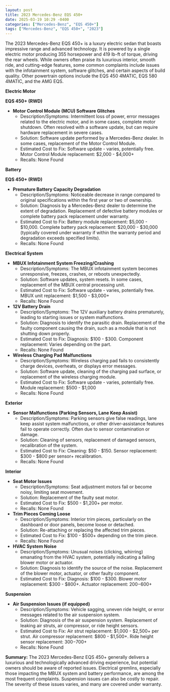 ```yaml
---
layout: post
title: 2023 Mercedes-Benz EQS 450+
date: 2025-03-19 10:29 -0400
categories: ["Mercedes-Benz", "EQS 450+"]
tags: ["Mercedes-Benz", "EQS 450+", "2023"]
---
```

The 2023 Mercedes-Benz EQS 450+ is a luxury electric sedan that boasts impressive range and advanced technology. It is powered by a single electric motor producing 355 horsepower and 419 lb-ft of torque, driving the rear wheels. While owners often praise its luxurious interior, smooth ride, and cutting-edge features, some common complaints include issues with the infotainment system, software glitches, and certain aspects of build quality. Other powertrain options include the EQS 450 4MATIC, EQS 580 4MATIC, and the AMG EQS.

**Electric Motor**

**EQS 450+ (RWD)**

*   **Motor Control Module (MCU) Software Glitches**
    *   Description/Symptoms: Intermittent loss of power, error messages related to the electric motor, and in some cases, complete motor shutdown. Often resolved with a software update, but can require hardware replacement in severe cases.
    *   Solution: Software update performed by a Mercedes-Benz dealer. In some cases, replacement of the Motor Control Module.
    *   Estimated Cost to Fix: Software update - varies, potentially free. Motor Control Module replacement: $2,000 - $4,000+
    *   Recalls: None Found

**Battery**

**EQS 450+ (RWD)**

*   **Premature Battery Capacity Degradation**
    *   Description/Symptoms: Noticeable decrease in range compared to original specifications within the first year or two of ownership.
    *   Solution: Diagnosis by a Mercedes-Benz dealer to determine the extent of degradation. Replacement of defective battery modules or complete battery pack replacement under warranty.
    *   Estimated Cost to Fix: Battery module replacement: $5,000 - $10,000. Complete battery pack replacement: $20,000 - $30,000 (typically covered under warranty if within the warranty period and degradation exceeds specified limits).
    *   Recalls: None Found

**Electrical System**

*   **MBUX Infotainment System Freezing/Crashing**
    *   Description/Symptoms: The MBUX infotainment system becomes unresponsive, freezes, crashes, or reboots unexpectedly.
    *   Solution: Software updates, system resets. In some cases, replacement of the MBUX central processing unit.
    *   Estimated Cost to Fix: Software update - varies, potentially free. MBUX unit replacement: $1,500 - $3,000+
    *   Recalls: None Found
*   **12V Battery Drain**
    *   Description/Symptoms: The 12V auxiliary battery drains prematurely, leading to starting issues or system malfunctions.
    *   Solution: Diagnosis to identify the parasitic drain. Replacement of the faulty component causing the drain, such as a module that is not shutting down properly.
    *   Estimated Cost to Fix: Diagnosis: $100 - $300. Component replacement: Varies depending on the part.
    *   Recalls: None Found
*   **Wireless Charging Pad Malfunctions**
    * Description/Symptoms: Wireless charging pad fails to consistently charge devices, overheats, or displays error messages.
    * Solution: Software update, cleaning of the charging pad surface, or replacement of the wireless charging module.
    * Estimated Cost to Fix: Software update - varies, potentially free. Module replacement: $500 - $1,000
    * Recalls: None Found

**Exterior**

*   **Sensor Malfunctions (Parking Sensors, Lane Keep Assist)**
    *   Description/Symptoms: Parking sensors give false readings, lane keep assist system malfunctions, or other driver-assistance features fail to operate correctly. Often due to sensor contamination or damage.
    *   Solution: Cleaning of sensors, replacement of damaged sensors, recalibration of the system.
    *   Estimated Cost to Fix: Cleaning: $50 - $150. Sensor replacement: $300 - $800 per sensor+ recalibration.
    *   Recalls: None Found

**Interior**

*   **Seat Motor Issues**
    *   Description/Symptoms: Seat adjustment motors fail or become noisy, limiting seat movement.
    *   Solution: Replacement of the faulty seat motor.
    *   Estimated Cost to Fix: $500 - $1,200+ per motor.
    *   Recalls: None Found
*   **Trim Pieces Coming Loose**
    *   Description/Symptoms: Interior trim pieces, particularly on the dashboard or door panels, become loose or detached.
    *   Solution: Re-attaching or replacing the affected trim pieces.
    *   Estimated Cost to Fix: $100 - $500+ depending on the trim piece.
    *   Recalls: None Found
*   **HVAC System Noise**
    *   Description/Symptoms: Unusual noises (clicking, whirring) emanating from the HVAC system, potentially indicating a failing blower motor or actuator.
    *   Solution: Diagnosis to identify the source of the noise. Replacement of the blower motor, actuator, or other faulty component.
    *   Estimated Cost to Fix: Diagnosis: $100 - $300. Blower motor replacement: $300 - $800+. Actuator replacement: $200-$600+

**Suspension**

*   **Air Suspension Issues (if equipped)**
    *   Description/Symptoms: Vehicle sagging, uneven ride height, or error messages related to the air suspension system.
    *   Solution: Diagnosis of the air suspension system. Replacement of leaking air struts, air compressor, or ride height sensors.
    *   Estimated Cost to Fix: Air strut replacement: $1,000 - $2,500+ per strut. Air compressor replacement: $800 - $1,500+. Ride height sensor replacement: $300-$700+
    *   Recalls: None Found

**Summary:**
The 2023 Mercedes-Benz EQS 450+ generally delivers a luxurious and technologically advanced driving experience, but potential owners should be aware of reported issues. Electrical gremlins, especially those impacting the MBUX system and battery performance, are among the most frequent complaints. Suspension issues can also be costly to repair. The severity of these issues varies, and many are covered under warranty.

